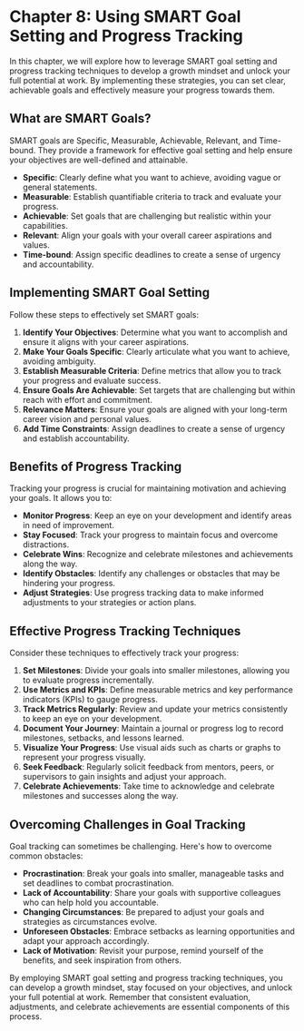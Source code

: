 Chapter 8: Using SMART Goal Setting and Progress Tracking
=========================================================

In this chapter, we will explore how to leverage SMART goal setting and progress tracking techniques to develop a growth mindset and unlock your full potential at work. By implementing these strategies, you can set clear, achievable goals and effectively measure your progress towards them.

What are SMART Goals?
---------------------

SMART goals are Specific, Measurable, Achievable, Relevant, and Time-bound. They provide a framework for effective goal setting and help ensure your objectives are well-defined and attainable.

* **Specific**: Clearly define what you want to achieve, avoiding vague or general statements.
* **Measurable**: Establish quantifiable criteria to track and evaluate your progress.
* **Achievable**: Set goals that are challenging but realistic within your capabilities.
* **Relevant**: Align your goals with your overall career aspirations and values.
* **Time-bound**: Assign specific deadlines to create a sense of urgency and accountability.

Implementing SMART Goal Setting
-------------------------------

Follow these steps to effectively set SMART goals:

1. **Identify Your Objectives**: Determine what you want to accomplish and ensure it aligns with your career aspirations.
2. **Make Your Goals Specific**: Clearly articulate what you want to achieve, avoiding ambiguity.
3. **Establish Measurable Criteria**: Define metrics that allow you to track your progress and evaluate success.
4. **Ensure Goals Are Achievable**: Set targets that are challenging but within reach with effort and commitment.
5. **Relevance Matters**: Ensure your goals are aligned with your long-term career vision and personal values.
6. **Add Time Constraints**: Assign deadlines to create a sense of urgency and establish accountability.

Benefits of Progress Tracking
-----------------------------

Tracking your progress is crucial for maintaining motivation and achieving your goals. It allows you to:

* **Monitor Progress**: Keep an eye on your development and identify areas in need of improvement.
* **Stay Focused**: Track your progress to maintain focus and overcome distractions.
* **Celebrate Wins**: Recognize and celebrate milestones and achievements along the way.
* **Identify Obstacles**: Identify any challenges or obstacles that may be hindering your progress.
* **Adjust Strategies**: Use progress tracking data to make informed adjustments to your strategies or action plans.

Effective Progress Tracking Techniques
--------------------------------------

Consider these techniques to effectively track your progress:

1. **Set Milestones**: Divide your goals into smaller milestones, allowing you to evaluate progress incrementally.
2. **Use Metrics and KPIs**: Define measurable metrics and key performance indicators (KPIs) to gauge progress.
3. **Track Metrics Regularly**: Review and update your metrics consistently to keep an eye on your development.
4. **Document Your Journey**: Maintain a journal or progress log to record milestones, setbacks, and lessons learned.
5. **Visualize Your Progress**: Use visual aids such as charts or graphs to represent your progress visually.
6. **Seek Feedback**: Regularly solicit feedback from mentors, peers, or supervisors to gain insights and adjust your approach.
7. **Celebrate Achievements**: Take time to acknowledge and celebrate milestones and successes along the way.

Overcoming Challenges in Goal Tracking
--------------------------------------

Goal tracking can sometimes be challenging. Here's how to overcome common obstacles:

* **Procrastination**: Break your goals into smaller, manageable tasks and set deadlines to combat procrastination.
* **Lack of Accountability**: Share your goals with supportive colleagues who can help hold you accountable.
* **Changing Circumstances**: Be prepared to adjust your goals and strategies as circumstances evolve.
* **Unforeseen Obstacles**: Embrace setbacks as learning opportunities and adapt your approach accordingly.
* **Lack of Motivation**: Revisit your purpose, remind yourself of the benefits, and seek inspiration from others.

By employing SMART goal setting and progress tracking techniques, you can develop a growth mindset, stay focused on your objectives, and unlock your full potential at work. Remember that consistent evaluation, adjustments, and celebrate achievements are essential components of this process.

